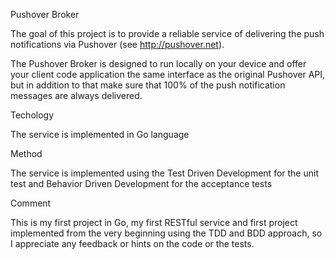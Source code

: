 Pushover Broker

The goal of this project is to provide a reliable service of delivering the push notifications via Pushover (see http://pushover.net).

The Pushover Broker is designed to run locally on your device and offer your client code application the same interface as the original Pushover API, but in addition to that make sure that 100% of the push notification messages are always delivered.

Techology

The service is implemented in Go language

Method

The service is implemented using the Test Driven Development for the unit test and Behavior Driven Development for the acceptance tests

Comment

This is my first project in Go, my first RESTful service and first project implemented from the very beginning using the TDD and BDD approach, so I appreciate any feedback or hints on the code or the tests.

